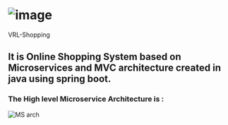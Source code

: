 # ![image](https://user-images.githubusercontent.com/54889234/217930611-066ec24d-adb7-4c9b-a99c-397b83956b97.png)
 VRL-Shopping
## It is Online Shopping System based on Microservices and MVC architecture created in java using spring boot.
### The High level Microservice Architecture is :
![MS arch](https://user-images.githubusercontent.com/54889234/217929638-b3fda0bc-1542-4583-a1ce-c58d295b6884.png)
